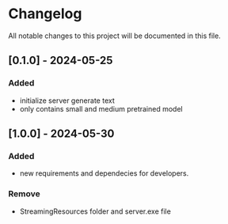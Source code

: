 # Changelog
All notable changes to this project will be documented in this file.


## [0.1.0] - 2024-05-25
### Added
- initialize server generate text 
- only contains small and medium pretrained model

## [1.0.0] - 2024-05-30
### Added
- new requirements and dependecies for developers.
### Remove
- StreamingResources folder and server.exe file

